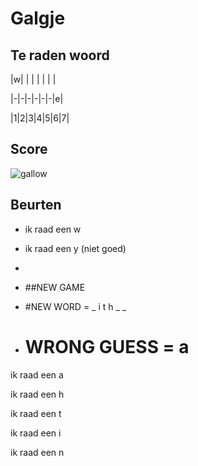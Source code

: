 # Galgje

## Te raden woord

|w| | | | | | |

|-|-|-|-|-|-|e|

|1|2|3|4|5|6|7|

## Score
![gallow](./images/2.png)

## Beurten
* ik raad een w
* ik raad een y (niet goed)
* 

* ##NEW GAME

* #NEW WORD = _ i t h _ _
* # WRONG GUESS = a
ik raad een a

ik raad een h  

ik raad een t 

ik raad een i 

ik raad een n 
